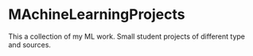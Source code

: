 # MAchineLearningProjects
This a collection of my ML work. Small student projects of different type and sources.
